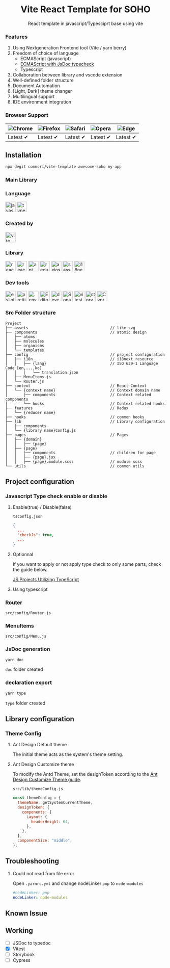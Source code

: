 <h1 align="center">
    <b>Vite React Template for SOHO</b>
</h1>

<p align="center">React template in javascript/Typesciprt base using vite</p>

### Features

1. Using Nextgeneration Frontend tool (Vite / yarn berry)
2. Freedom of choice of language
   - ECMAScript (javascript)
   - [ECMAScript with JsDoc typecheck](https://www.typescriptlang.org/docs/handbook/intro-to-js-ts.html)
   - Typescript
3. Collaboration between library and vscode extension
4. Well-defined folder structure
5. Document Automation
6. [Light, Dark] theme changer
7. Multilingual support
8. IDE environment integration

### Browser Support

| ![Chrome](https://raw.githubusercontent.com/alrra/browser-logos/main/src/chrome/chrome_48x48.png) | ![Firefox](https://raw.githubusercontent.com/alrra/browser-logos/main/src/firefox/firefox_48x48.png) | ![Safari](https://raw.githubusercontent.com/alrra/browser-logos/main/src/safari/safari_48x48.png) | ![Opera](https://raw.githubusercontent.com/alrra/browser-logos/main/src/opera/opera_48x48.png) | ![Edge](https://raw.githubusercontent.com/alrra/browser-logos/main/src/edge/edge_48x48.png) |
| ------------------------------------------------------------------------------------------------- | ---------------------------------------------------------------------------------------------------- | ------------------------------------------------------------------------------------------------- | ---------------------------------------------------------------------------------------------- | ------------------------------------------------------------------------------------------- |
| Latest ✔                                                                                         | Latest ✔                                                                                            | Latest ✔                                                                                         | Latest ✔                                                                                      | Latest ✔                                                                                   |

## Installation

```bash
npx degit comnori/vite-template-awesome-soho my-app
```

### Main Library

### Language

<img height="32" width="32" src="https://cdn.simpleicons.org/javascript" alt="javascript" /> <img height="32" width="32" src="https://cdn.simpleicons.org/typescript" alt="typesciprt"/>

### Created by

<img height="32" width="32" src="https://cdn.simpleicons.org/vite" alt="vite" />

### Library

<img height="32" width="32" src="https://cdn.simpleicons.org/react" alt="react"/> <img height="32" width="32" src="https://cdn.simpleicons.org/reactrouter" alt="react-router"/> <img height="32" width="32" src="https://cdn.simpleicons.org/antdesign" alt="ant design"/>
<img height="32" width="32" src="https://cdn.simpleicons.org/redux" alt="redux"/> <img height="32" width="32" src="https://cdn.simpleicons.org/axios" alt="axios"/> <img height="32" width="32" src="https://cdn.simpleicons.org/sass" alt="sass"/> <img height="32" width="32" src="https://cdn.simpleicons.org/i18next" alt="i18next" />

### Dev tools

<img height="32" width="32" src="https://cdn.simpleicons.org/eslint" alt="eslint"/> <img height="32" width="32" src="https://cdn.simpleicons.org/prettier" alt="prettier"/> <img height="32" width="32" src="https://cdn.simpleicons.org/dotenv" alt=".env"/> <img height="32" width="32" src="https://cdn.simpleicons.org/editorconfig/aaaaaa" alt="EditorConfig"/> <img height="32" width="32" src="https://cdn.simpleicons.org/containerd/aaaaaa" alt="devcontainer"/> <img height="32" width="32" src="https://cdn.simpleicons.org/sonarlint" alt="Sonar Lint"/> <img height="32" width="32" src="https://cdn.simpleicons.org/vitest" alt="vitest"/> <img height="32" width="32" src="https://cdn.simpleicons.org/storybook" alt="storybook"/> <img height="32" width="32" src="https://cdn.simpleicons.org/cypress/000000/ffffff" alt="Cypress"/>

### Src Folder structure

```ascii
Project
├── assets                                    // like svg
├── components                                // atomic design
│   ├── atoms
│   ├── molecules
│   ├── organisms
│   └── templates
├── config                                    // project configuration
│   ├── i18n                                  // i18next resource
│   │   ├── {lang}                            // ISO 639-1 Language Code [en,...,ko]
│   │   │   └── translation.json
│   ├── MenuItems.js
│   └── Router.js
├── context                                   // React Context
│   └── {context name}                        // Context domain name
│       ├── components                        // Context related components
│       └── hooks                             // Context related hooks
├── features                                  // Redux
│   └── {reducer name}
├── hooks                                     // common hooks
├── lib                                       // Library configuration
│   ├── components
│   └── {library name}Config.js
├── pages                                     // Pages
│   ├── {domain}
│   │   ├── {page}
│   ├── {page}
│   │   ├── components                        // children for page
│   │   ├── {page}.jsx
│   │   ├── {page}.module.scss                // module scss
└── utils                                     // common utils

```

## Project configuration

### Javascript Type check enable or disable

1. Enable(true) / Disable(false)

   `tsconfig.json`

   ```json
   {
     ...
     "checkJs": true,
     ...
   }
   ```

2. Optionnal

   If you want to apply or not apply type check to only some parts, check the guide below.

   [JS Projects Utilizing TypeScript](https://www.typescriptlang.org/docs/handbook/intro-to-js-ts.html#ts-check)

3. Using typescript

### Router

`src/config/Router.js`

### MenuItems

`src/config/Menu.js`

### JsDoc generation

```bash
yarn doc
```

`doc` folder created

### declaration export

```bash
yarn type
```

`type` folder created

## Library configuration

### Theme Config

1. Ant Design Default theme

   The initial theme acts as the system's theme setting.

2. Ant Design Customize theme

   To modify the Antd Theme, set the designToken according to the [Ant Design Customize Theme guide](https://ant.design/docs/react/customize-theme).

   `src/lib/themeConfig.js`

   ```js
   const themeConfig = {
     themeName: getSystemCurrentTheme,
     designToken: {
       components: {
         Layout: {
           headerHeight: 64,
         },
       },
     },
     componentSize: "middle",
   };
   ```

## Troubleshooting

1. Could not read from file error

   Open `.yarnrc.yml` and change nodeLinker `pnp` to `node-modules`

   ```yml
   #nodeLinker: pnp
   nodeLinker: node-modules
   ```

## Known Issue

## Working

- [ ] JSDoc to typedoc
- [x] Vitest
- [ ] Storybook
- [ ] Cypress
